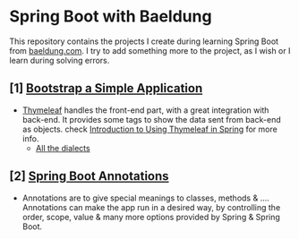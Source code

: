 # Spring Boot with Baeldung
This repository contains the projects I create during learning Spring Boot from [baeldung.com](https://www.baeldung.com/spring-boot). I try to add something more to the project, as I wish or I learn during solving errors.


## [1] [Bootstrap a Simple Application](https://www.baeldung.com/spring-boot-start)
- [Thymeleaf](https://www.thymeleaf.org/) handles the front-end part, with a great integration with back-end. It provides some tags to show the data sent from back-end as objects. check [Introduction to Using Thymeleaf in Spring](https://www.baeldung.com/thymeleaf-in-spring-mvc) for more info.
	- [All the dialects](https://www.thymeleaf.org/doc/articles/standarddialect5minutes.html)

## [2] [Spring Boot Annotations](https://www.baeldung.com/spring-boot-annotations)
- Annotations are to give special meanings to classes, methods & .... Annotations can make the app run in a desired way, by controlling the order, scope, value & many more options provided by Spring & Spring Boot.